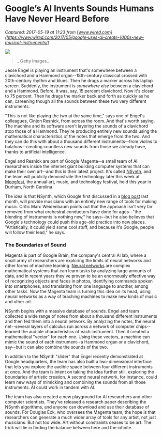 # Google’s AI Invents Sounds Humans Have Never Heard Before

_Captured: 2017-05-19 at 11:23 from [www.wired.com](https://www.wired.com/2017/05/google-uses-ai-create-1000s-new-musical-instruments/)_

![](https://assets.wired.com/photos/w_1720/wp-content/uploads/2017/05/AISoundTA.jpg)

> _ Getty Images_

Jesse Engel is playing an instrument that's somewhere between a clavichord and a Hammond organ--18th-century classical crossed with 20th-century rhythm and blues. Then he drags a marker across his laptop screen. Suddenly, the instrument is _somewhere else_ between a clavichord and a Hammond. Before, it was, say, 15 percent clavichord. Now it's closer to 75 percent. Then he drags the marker back and forth as quickly as he can, careening though all the sounds between these two very different instruments.

"This is not like playing the two at the same time," says one of Engel's colleagues, Cinjon Resnick, from across the room. And that's worth saying. The machine and its software aren't layering the sounds of a clavichord atop those of a Hammond. They're producing entirely new sounds using the mathematical characteristics of the notes that emerge from the two. And they can do this with about a thousand different instruments--from violins to balafons--creating countless new sounds from those we already have, thanks to artificial intelligence.

Engel and Resnick are part of Google Magenta--a small team of AI researchers inside the internet giant building computer systems that can make their own art--and this is their latest project. It's called [NSynth](https://magenta.tensorflow.org/nsynth), and the team will publicly demonstrate the technology later this week at [Moogfest](http://www.moogfest.com), the annual art, music, and technology festival, held this year in Durham, North Carolina.

The idea is that NSynth, which Google first discussed in a [blog post](https://magenta.tensorflow.org/nsynth) last month, will provide musicians with an entirely new range of tools for making music. Critic Marc Weidenbaum points out that the approach isn't very far removed from what orchestral conductors have done for ages--"the blending of instruments is nothing new," he says--but he also believes that Google's technology could push this age-old practice into new places. "Artistically, it could yield some cool stuff, and because it's Google, people will follow their lead," he says.

### The Boundaries of Sound

Magenta is part of Google Brain, the company's central AI lab, where a small army of researchers are exploring the limits of neural networks and other forms of machine learning. [Neural networks](https://www.wired.com/2015/04/jeff-dean/) are complex mathematical systems that can learn tasks by analyzing large amounts of data, and in recent years they've proven to be an enormously effective way of recognizing objects and faces in photos, identifying commands spoken into smartphones, and translating from one language to another, among other tasks. Now the Magenta team is turning this idea on its head, using neural networks as a way of teaching machines to make new kinds of music and other art.

NSynth begins with a massive database of sounds. Engel and team collected a wide range of notes from about a thousand different instruments and then fed them into a neural network. By analyzing the notes, the neural net--several layers of calculus run across a network of computer chips--learned the audible characteristics of each instrument. Then it created a mathematical "vector" for each one. Using these vectors, a machine can mimic the sound of each instrument--a Hammond organ or a clavichord, say--but it can also combine the sounds of the two.

In addition to the NSynth "slider" that Engel recently demonstrated at Google headquarters, the team has also built a two-dimensional interface that lets you explore the audible space between four different instruments at once. And the team is intent on taking the idea further still, exploring the boundaries of artistic creation. A second neural network, for instance, could learn new ways of mimicking and combining the sounds from all those instruments. AI could work in tandem with AI.

The team has also created a new playground for AI researchers and other computer scientists. They've released a research paper describing the NSynth algorithms, and anyone can download and use their database of sounds. For Douglas Eck, who oversees the Magenta team, the hope is that researchers can generate a much wider array of tools for any artist, not just musicians. But not too wide. Art without constraints ceases to be art. The trick will lie in finding the balance between here and the infinite.
